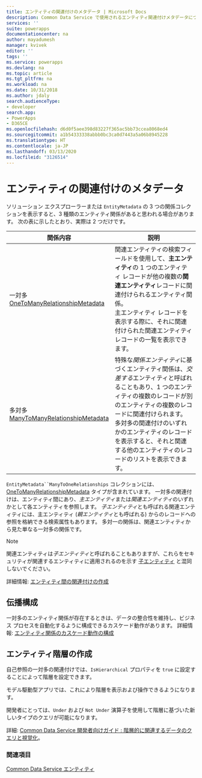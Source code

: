 ```yaml
---
title: エンティティの関連付けのメタデータ | Microsoft Docs
description: Common Data Service で使用されるエンティティ関連付けメタデータについて説明します 。
services: ''
suite: powerapps
documentationcenter: na
author: mayadumesh
manager: kvivek
editor: ''
tags: ''
ms.service: powerapps
ms.devlang: na
ms.topic: article
ms.tgt_pltfrm: na
ms.workload: na
ms.date: 10/31/2018
ms.author: jdaly
search.audienceType:
- developer
search.app:
- PowerApps
- D365CE
ms.openlocfilehash: d6d0f5aee398d83227f365ac5bb73ccea8068ed4
ms.sourcegitcommit: a1b54333338abbb0bc3ca0d7443a5a06b8945228
ms.translationtype: HT
ms.contentlocale: ja-JP
ms.lasthandoff: 03/13/2020
ms.locfileid: "3126514"
---
```

# <a name="entity-relationship-metadata"></a>エンティティの関連付けのメタデータ

ソリューション エクスプローラーまたは `EntityMetadata` の 3 つの関係コレクションを表示すると、3 種類のエンティティ関係があると思われる場合があります。 次の表に示したとおり、実際は 2 つだけです。

|関係内容|説明|
|--|--|
|一対多<br />[OneToManyRelationshipMetadata](/dotnet/api/microsoft.xrm.sdk.metadata.onetomanyrelationshipmetadata)|関連エンティティの検索フィールドを使用して、**主エンティティ**の 1 つのエンティティ レコードが他の複数の**関連エンティティ**レコードに関連付けられるエンティティ関係。<br />主エンティティ レコードを表示する際に、それに関連付けられた関連エンティティ レコードの一覧を表示できます。|
|多対多<br />[ManyToManyRelationshipMetadata](/dotnet/api/microsoft.xrm.sdk.metadata.manytomanyrelationshipmetadata)|特殊な*関係エンティティ*に基づくエンティティ関係は、*交差する*エンティティと呼ばれることもあり、1 つのエンティティの複数のレコードが別のエンティティの複数のレコードに関連付けられます。<br />多対多の関連付けのいずれかのエンティティのレコードを表示すると、それと関連する他のエンティティのレコードのリストを表示できます。|

`EntityMetadata``ManyToOneRelationships` コレクションには、[OneToManyRelationshipMetadata](/dotnet/api/microsoft.xrm.sdk.metadata.onetomanyrelationshipmetadata) タイプが含まれています。 一対多の関連付けは、エンティティ間にあり、*主エンティティ*または*関連エンティティ*のいずれかとして各エンティティを参照します。 *子エンティティ*とも呼ばれる関連エンティティには、主エンティティ (*親エンティティ*とも呼ばれる) からのレコードへの参照を格納できる検索属性もあります。 多対一の関係は、関連エンティティから見た単なる一対多の関係です。

> [!NOTE]
> 関連エンティティは*子エンティティ*と呼ばれることもありますが、これらをセキュリティが関連するエンティティに適用されるのを示す [子エンティティ](entity-metadata.md#child-entities) と混同しないでください。

詳細情報: [エンティティ間の関連付けの作成](../../maker/common-data-service/data-platform-entity-lookup.md)

## <a name="cascade-configuration"></a>伝播構成

一対多のエンティティ関係が存在するときは、データの整合性を維持し、ビジネス プロセスを自動化するように構成できるカスケード動作があります。 詳細情報: [エンティティ関係のカスケード動作の構成](configure-entity-relationship-cascading-behavior.md)

## <a name="create-a-hierarchy-of-entities"></a>エンティティ階層の作成

自己参照の一対多の関連付けでは、`IsHierarchical` プロパティを `true` に設定することによって階層を設定できます。

モデル駆動型アプリでは、これにより階層を表示および操作できるようになります。 

開発者にとっては、`Under` および `Not Under` 演算子を使用して階層に基づいた新しいタイプのクエリが可能になります。

詳細: [Common Data Service 開発者向けガイド : 階層的に関連するデータのクエリと視覚化](/dynamics365/customer-engagement/customize/query-visualize-hierarchical-data)。

### <a name="see-also"></a>関連項目

[Common Data Service エンティティ](entities.md)
